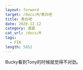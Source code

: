 ```yaml
---
layout: forward
target: /docs/M/表白吧
title: 表白吧
date: 2020-12-12
category: 漫威
cat_url: /docs/M
tags: 
  - FIN
length: 5852
---
```


Bucky看到Tony的时候就觉得不对劲。
